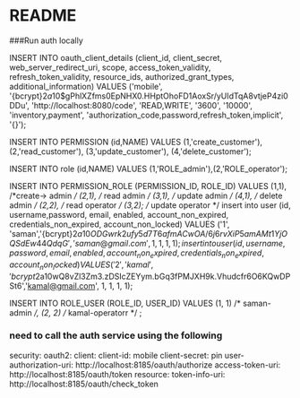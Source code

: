 # README #

###Run auth locally

INSERT INTO oauth_client_details (client_id, client_secret, web_server_redirect_uri, scope, access_token_validity, refresh_token_validity, resource_ids, authorized_grant_types, additional_information) VALUES 
('mobile', '{bcrypt}$2a$10$gPhlXZfms0EpNHX0.HHptOhoFD1AoxSr/yUIdTqA8vtjeP4zi0DDu', 'http://localhost:8080/code', 'READ,WRITE', '3600', '10000', 'inventory,payment', 'authorization_code,password,refresh_token,implicit', '{}');

 INSERT INTO PERMISSION (id,NAME) VALUES
 (1,'create_customer'),
 (2,'read_customer'),
 (3,'update_customer'),
 (4,'delete_customer');

 INSERT INTO role (id,NAME) VALUES
		(1,'ROLE_admin'),(2,'ROLE_operator');

 INSERT INTO PERMISSION_ROLE (PERMISSION_ID, ROLE_ID) VALUES
     (1,1), /*create-> admin */
     (2,1), /* read admin */
     (3,1), /* update admin */
     (4,1), /* delete admin */
     (2,2),  /* read operator */
     (3,2);  /* update operator */
insert into user (id, username,password, email, enabled, account_non_expired, credentials_non_expired, account_non_locked) VALUES 
('1', 'saman','{bcrypt}$2a$10$ODGwrk2ufy5d7T6afmACwOA/6j6rvXiP5amAMt1YjOQSdEw44QdqG', 'saman@gmail.com', 1, 1, 1, 1);
 insert into  user (id, username,password, email, enabled, account_non_expired, credentials_non_expired, account_non_locked) VALUES 
 ('2', 'kamal', '{bcrypt}$2a$10$wQ8vZl3Zm3.zDSIcZEYym.bGq3fPMJXH9k.Vhudcfr6O6KQwDPSt6','kamal@gmail.com', 1, 1, 1, 1);

INSERT INTO ROLE_USER (ROLE_ID, USER_ID)
    VALUES
    (1, 1) /* saman-admin */,
    (2, 2) /* kamal-operatorr */ ;

### need to call the auth service using the following 
security:
  oauth2:
    client:
      client-id: mobile
      client-secret: pin
      user-authorization-uri: http://localhost:8185/oauth/authorize
      access-token-uri: http://localhost:8185/oauth/token
    resource:
      token-info-uri: http://localhost:8185/oauth/check_token
